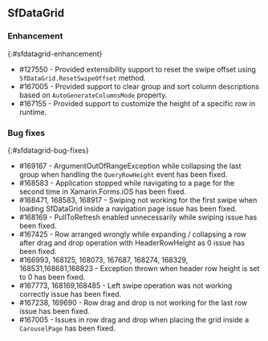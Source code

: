## SfDataGrid

### Enhancement 
{:#sfdatagrid-enhancement}
* \#127550 - Provided extensibility support to reset the swipe offset using `SfDataGrid.ResetSwipeOffset` method.
* \#167005 - Provided support to clear group and sort column descriptions based on `AutoGenerateColumnsMode` property.
* \#167155 - Provided support to customize the height of a specific row in runtime.


### Bug fixes
{:#sfdatagrid-bug-fixes}
*  \#169167 - ArgumentOutOfRangeException while collapsing the last group when handling the `QueryRowHeight` event has been fixed.
*  \#168583 - Application stopped while navigating to a page for the second time in Xamarin.Forms.iOS has been fixed.
*  \#168471, 168583, 168917 - Swiping not working for the first swipe when loading SfDataGrid inside a navigation page issue has been fixed.
*  \#168169 - PullToRefresh enabled unnecessarily while swiping issue has been fixed.
*  \#167425 - Row arranged wrongly while expanding / collapsing a row after drag and drop operation with HeaderRowHeight as 0 issue has been fixed.
*  \#166993, 168125, 168073, 167687, 168274, 168329, 168531,168681,168823 - Exception thrown when header row height is set to 0 has been fixed.
*  \#167773, 168169,168485 - Left swipe operation was not working correctly issue has been fixed.
*  \#167238, 169690 - Row drag and drop is not working for the last row issue has been fixed.
*  \#167005 - Issues in row drag and drop when placing the grid inside a `CarouselPage` has been fixed.